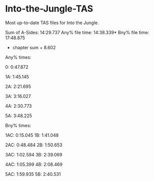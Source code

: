 # Into-the-Jungle-TAS
Most up-to-date TAS files for Into the Jungle.

Sum of A-Sides:    14:29.737
Any% file time:    14:38.339*
Bny% file time:    17:48.875
* chapter sum + 8.602

Any% times:

0:  0:47.872

1A: 1:45.145

2A: 2:21.695

3A: 3:16.027

4A: 2:30.773

5A: 3:48.225


Bny% times:

1AC: 0:15.045
1B:  1:41.048

2AC: 0:48.484
2B:  1:50.653

3AC: 1:02.594
3B:  2:39.069

4AC: 1:05.399
4B:  2:08.469

5AC: 1:59.935
5B:  2:40.531